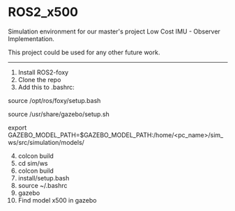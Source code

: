 # ROS2_x500
Simulation environment for our master's project Low Cost IMU - Observer Implementation.

This project could be used for any other future work.

-----
1. Install ROS2-foxy
2. Clone the repo
3. Add this to .bashrc:

  source /opt/ros/foxy/setup.bash
  
  source /usr/share/gazebo/setup.sh
  
  export GAZEBO_MODEL_PATH=$GAZEBO_MODEL_PATH:/home/<pc_name>/sim_ws/src/simulation/models/
  
4. colcon build
5. cd sim/ws
6. colcon build
7. install/setup.bash
8. source ~/.bashrc
9. gazebo
10. Find model x500 in gazebo
